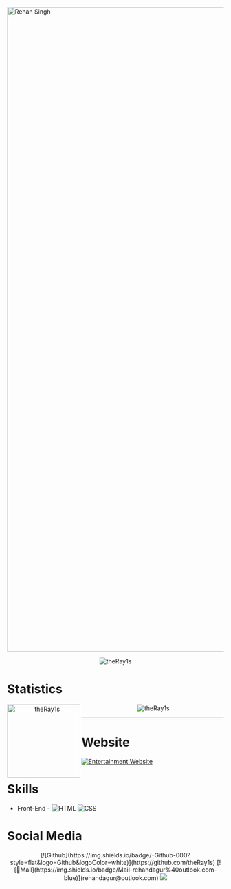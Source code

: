 <img src="https://capsule-render.vercel.app/api?type=waving&color=gradient&height=250&text=%20Rehan%20Singh%20&fontAlignY=35&desc=||%20%2022%20|%20M%20|%20Student%20|%20India%20%20||&descAlign=50&descAlignY=60" alt= "Rehan Singh" width="1500" />
<p align="center"><img src="https://github-profile-trophy.vercel.app/?username=theRay1s&theme=onedark&column=6" alt="theRay1s" /></a> </p>

# Statistics #

<p align="center"><img height="170" align="left" src="https://github-readme-stats.vercel.app/api?username=theRay1s&include_all_commits=true&theme=onedark&count_private=true" alt="theRay1s"> &nbsp<img src="https://github-readme-stats.vercel.app/api/top-langs?username=theRay1s&show_icons=true&locale=en&layout=compact&theme=onedark&count_private=true" alt="theRay1s" /></p>

---

# Website #
[![Entertainment Website](https://img.shields.io/badge/Ray%20Network-https%3A%2F%2Fraysnetwork.cf%2F-red)](https://raynetwork.cf/)

# Skills #

- Front-End -
![HTML](https://img.shields.io/badge/HTML%2085%25-red.svg)
![CSS](https://img.shields.io/badge/CSS%2085%25-purple.svg)



# Social Media #

<p align="center">
  [![Github](https://img.shields.io/badge/-Github-000?style=flat&logo=Github&logoColor=white)](https://github.com/theRay1s)
  [![💌Mail](https://img.shields.io/badge/Mail-rehandagur%40outlook.com-blue)](rehandagur@outlook.com)
  <a href="https://t.me/charlie_117"><img src="https://img.shields.io/badge/Telegram-2CA5E0?style=for-the-badge&logo=telegram&logoColor=white" /></a>
</p>
